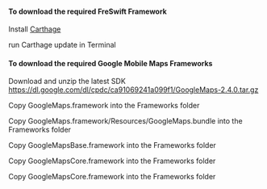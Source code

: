 #### To download the required FreSwift Framework

Install [Carthage](https://github.com/Carthage/Carthage)  
 
run Carthage update in Terminal

#### To download the required Google Mobile Maps Frameworks

Download and unzip the latest SDK 
https://dl.google.com/dl/cpdc/ca91069241a099f1/GoogleMaps-2.4.0.tar.gz

Copy GoogleMaps.framework into the Frameworks folder

Copy GoogleMaps.framework/Resources/GoogleMaps.bundle into the Frameworks folder

Copy GoogleMapsBase.framework into the Frameworks folder

Copy GoogleMapsCore.framework into the Frameworks folder

Copy GoogleMapsCore.framework into the Frameworks folder

